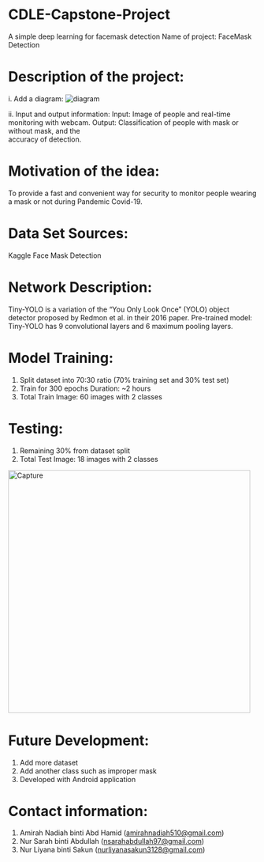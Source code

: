 # CDLE-Capstone-Project

A simple deep learning for facemask detection
Name of project: FaceMask Detection

# Description of the project:
i.  Add a diagram:
![diagram](https://user-images.githubusercontent.com/73213530/144015955-5e30ddf5-f942-4723-948d-21829a3991b0.png)

ii.  Input and output information:
  Input: Image of people and real-time monitoring with webcam.
  Output: Classification of people with mask or without mask, and the  
                accuracy of detection.
# Motivation of the idea: 

To provide a fast and convenient way for security to monitor people wearing a mask or not during Pandemic Covid-19.

# Data Set Sources: 
Kaggle Face Mask Detection

# Network Description: 
Tiny-YOLO is a variation of the “You Only Look Once” (YOLO) object detector proposed by Redmon et al. in their 2016 paper. 
Pre-trained model: Tiny-YOLO has 9 convolutional layers and 6 maximum pooling layers.

# Model Training:
1.  Split dataset into 70:30 ratio (70% training set and 30% test set)
2.  Train for 300 epochs	Duration: ~2 hours
3. 	Total Train Image: 60 images with 2 classes

# Testing:
1.  Remaining 30% from dataset split
2.	Total Test Image: 18 images with 2 classes

<img width="491" alt="Capture" src="https://user-images.githubusercontent.com/73213530/144016219-4e3a0e69-62fd-44e0-9f66-9d555596922e.PNG">

# Future Development:
1. Add more dataset
2. Add another class such as improper mask
3. Developed with Android application

# Contact information:
1. Amirah Nadiah binti Abd Hamid (amirahnadiah510@gmail.com)
2. Nur Sarah binti Abdullah (nsarahabdullah97@gmail.com)
3. Nur Liyana binti Sakun (nurliyanasakun3128@gmail.com)

